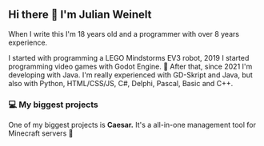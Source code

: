 ## Hi there 👋 I'm Julian Weinelt

When I write this I'm 18 years old and a programmer with over 8 years experience.

I started with programming a LEGO Mindstorms EV3 robot, 2019 I started programming video games with Godot Engine. 🤖
After that, since 2021 I'm developing with Java.
I'm really experienced with GD-Skript and Java, but also with Python, HTML/CSS/JS, C#, Delphi, Pascal, Basic and C++.

### 💻 My biggest projects
One of my biggest projects is **Caesar.** It's a all-in-one management tool for Minecraft servers 🎯
